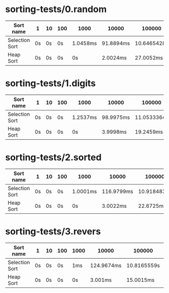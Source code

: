 # sorting-tests/0.random
| Sort name | 1 | 10 | 100 | 1000 | 10000 | 100000 | 1000000 | 10000000 |
| --- | --- | --- | --- | --- | --- | --- | --- | --- |
| Selection Sort | 0s | 0s | 0s | 1.0458ms | 91.8894ms | 10.6465428s | timeout | timeout |
| Heap Sort | 0s | 0s | 0s | 0s | 2.0024ms | 27.0052ms | 782.5524ms | 14.8089117s |

# sorting-tests/1.digits
| Sort name | 1 | 10 | 100 | 1000 | 10000 | 100000 | 1000000 | 10000000 |
| --- | --- | --- | --- | --- | --- | --- | --- | --- |
| Selection Sort | 0s | 0s | 0s | 1.2537ms | 98.9975ms | 11.0533364s | timeout | timeout |
| Heap Sort | 0s | 0s | 0s | 0s | 3.9998ms | 19.2459ms | 184.9626ms | 2.2936505s |

# sorting-tests/2.sorted
| Sort name | 1 | 10 | 100 | 1000 | 10000 | 100000 | 1000000 | 10000000 |
| --- | --- | --- | --- | --- | --- | --- | --- | --- |
| Selection Sort | 0s | 0s | 0s | 1.0001ms | 116.9799ms | 10.9184838s | timeout | timeout |
| Heap Sort | 0s | 0s | 0s | 0s | 3.0022ms | 22.6725ms | 226.6539ms | 3.0977442s |

# sorting-tests/3.revers
| Sort name | 1 | 10 | 100 | 1000 | 10000 | 100000 | 1000000 | 10000000 |
| --- | --- | --- | --- | --- | --- | --- | --- | --- |
| Selection Sort | 0s | 0s | 0s | 1ms | 124.9674ms | 10.8165559s | timeout | timeout |
| Heap Sort | 0s | 0s | 0s | 0s | 3.001ms | 15.0015ms | 258.3382ms | 2.6485464s |
